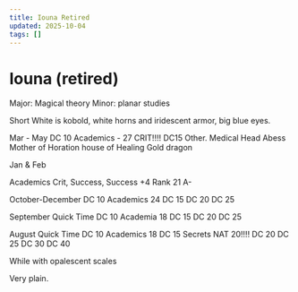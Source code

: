 ```yaml
---
title: Iouna Retired
updated: 2025-10-04
tags: []
---
```


# Iouna (retired)




Major: Magical theory
Minor: planar studies

Short White is kobold, white horns and iridescent armor, big blue eyes.


Mar - May
DC 10 Academics - 27 CRIT!!!!
DC15 Other. Medical
Head Abess Mother of Horation house of Healing Gold dragon



Jan & Feb


Academics Crit, Success, Success +4
Rank 21 A-

October-December
DC 10 Academics 24
DC 15
DC 20
DC 25

September Quick Time
DC 10 Academia 18
DC 15
DC 20
DC 25

August Quick Time
DC 10 Academics 18
DC 15 Secrets NAT 20!!!!
DC 20
DC 25
DC 30
DC 40


While with opalescent scales

Very plain.
